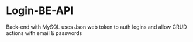 # Login-BE-API
Back-end with MySQL uses Json web token to auth logins and allow CRUD actions with email &amp; passwords
